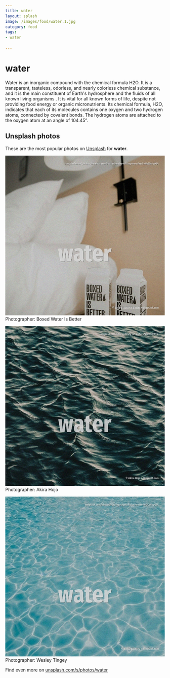 ```yaml
---
title: water
layout: splash
image: /images/food/water.1.jpg
category: food
tags:
- water

---
```

# water

Water is an inorganic compound with the chemical formula H2O. It is a transparent, tasteless, odorless, and nearly colorless chemical substance, and it is the  main constituent of Earth's hydrosphere and the fluids of all known living organisms . It is vital for all known forms of life, despite not providing food energy or organic  micronutrients. Its chemical formula, H2O, indicates that each of its molecules contains one oxygen and two  hydrogen atoms, connected by covalent bonds. The hydrogen atoms are attached to the oxygen atom at an angle of 104.45°. 

 
## Unsplash photos
These are the most popular photos on [Unsplash](https://unsplash.com) for **water**.
 
![water](/images/food/water.1.jpg)
Photographer:  Boxed Water Is Better
 
![water](/images/food/water.2.jpg)
Photographer:  Akira Hojo
 
![water](/images/food/water.3.jpg)
Photographer:  Wesley Tingey
 
Find even more on [unsplash.com/s/photos/water](https://unsplash.com/s/photos/water)
 
